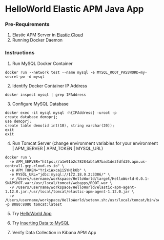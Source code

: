 # HelloWorld Elastic APM Java App

### Pre-Requirements
1. Elastic APM Server in [Elastic Cloud](https://cloud.elastic.co) 
2. Running Docker Daemon

### Instructions
1. Run MySQL Docker Container
```
docker run --network test --name mysql -e MYSQL_ROOT_PASSWORD=my-secret-pw -d mysql
```

2. Identify Docker Container IP Address
```
docker inspect mysql | grep IPAddress
```

3. Configure MySQL Database
```
docker exec -it mysql mysql -h{IPAddress} -uroot -p 
create database demoprj; 
use demoprj; 
create table demo(id int(10), string varchar(20)); 
exit
exit
```

4. Run Tomcat Server (change environment variables for your environment | APM_SERVER | APM_TOKEN | MYSQL_URL)
```
docker run \
  -e APM_SERVER="https://a1e91b2c78284ab4a97bad1de3fdfd39.apm.us-central1.gcp.cloud.es.io" \
  -e APM_TOKEN="YrixiWxca1iSYHjkOb" \
  -e MYSQL_URL="jdbc:mysql://172.18.0.2:3306/" \
  -v /Users/username/workspace/HelloWorld/target/HelloWorld-0.0.1-SNAPSHOT.war:/usr/local/tomcat/webapps/ROOT.war \
  -v /Users/username/workspace/HelloWorld/elastic-apm-agent-1.12.0.jar:/usr/local/tomcat/elastic-apm-agent-1.12.0.jar \
  -v /Users/username/workspace/HelloWorld/setenv.sh:/usr/local/tomcat/bin/setenv.sh -p 8080:8080 tomcat:latest
```

5. Try [HelloWorld App](http://localhost:8080)

6. Try [Inserting Data to MySQL](http://localhost:8080/test)

7. Verify Data Collection in Kibana APM App
